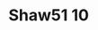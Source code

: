 <a name="material" />

# Shaw51 10
<script type="application/ld+json">
  {
    "@context": "https://schema.org/",
    "@type": "ChemicalSubstance",
    "http://purl.org/dc/terms/conformsTo":
      {
        "@type": "CreativeWork",
        "@id": "https://bioschemas.org/profiles/ChemicalSubstance/0.4-RELEASE/"
      },
    "@id": "https://egonw.github.io/nanowiki/nanowiki40.html#material",
    "name": "Shaw51 10",
    "sameAs: "http://127.0.0.1/mediawiki/index.php/Special:URIResolver/Shaw51_10"
  }
</script>

